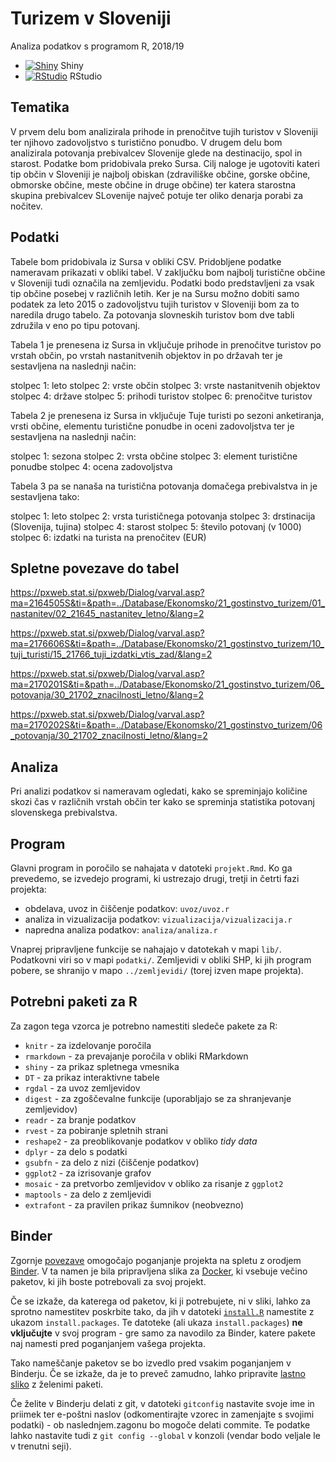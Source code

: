 # Turizem v Sloveniji

Analiza podatkov s programom R, 2018/19

* [![Shiny](http://mybinder.org/badge.svg)](http://beta.mybinder.org/v2/gh/jaanos/APPR-2018-19/master?urlpath=shiny/APPR-2018-19/projekt.Rmd) Shiny
* [![RStudio](http://mybinder.org/badge.svg)](http://beta.mybinder.org/v2/gh/jaanos/APPR-2018-19/master?urlpath=rstudio) RStudio

## Tematika

V prvem delu bom analizirala prihode in prenočitve tujih turistov v Sloveniji ter njihovo zadovoljstvo s turistično ponudbo. V drugem delu bom analizirala potovanja prebivalcev Slovenije glede na destinacijo, spol in starost. Podatke bom pridobivala preko Sursa. 
Cilj naloge je ugotoviti kateri tip občin v Sloveniji je najbolj obiskan (zdraviliške občine, gorske občine, obmorske občine, meste občine in druge občine) ter katera starostna skupina prebivalcev SLovenije največ potuje ter oliko denarja porabi za nočitev.

## Podatki

Tabele bom pridobivala iz Sursa v obliki CSV. Pridobljene podatke nameravam prikazati v obliki tabel. V zaključku bom najbolj turistične občine v Sloveniji tudi označila na zemljevidu. Podatki bodo predstavljeni za vsak tip občine posebej v različnih letih. Ker je na Sursu možno dobiti samo podatek za leto 2015 o zadovoljstvu tujih turistov v Sloveniji bom za to naredila drugo tabelo. Za potovanja slovneskih turistov bom dve tabli združila v eno po tipu potovanj.

Tabela 1 je prenesena iz Sursa in vključuje prihode in prenočitve turistov po vrstah občin, po vrstah nastanitvenih objektov in po državah ter je sestavljena na naslednji način:

stolpec 1: leto
stolpec 2: vrste občin
stolpec 3: vrste nastanitvenih objektov
stolpec 4: države
stolpec 5: prihodi turistov
stolpec 6: prenočitve turistov

Tabela 2 je prenesena iz Sursa in vključuje Tuje turisti po sezoni anketiranja, vrsti občine, elementu turistične ponudbe in oceni zadovoljstva ter je sestavljena na naslednji način:

stolpec 1: sezona
stolpec 2: vrsta občine
stolpec 3: element turistične ponudbe
stolpec 4: ocena zadovoljstva

Tabela 3 pa se nanaša na turistična potovanja domačega prebivalstva in je sestavljena tako:

stolpec 1: leto
stolpec 2: vrsta turističnega potovanja
stolpec 3: drstinacija (Slovenija, tujina)
stolpec 4: starost 
stolpec 5: število potovanj (v 1000)
stolpec 6: izdatki na turista na prenočitev (EUR)

## Spletne povezave do tabel

https://pxweb.stat.si/pxweb/Dialog/varval.asp?ma=2164505S&ti=&path=../Database/Ekonomsko/21_gostinstvo_turizem/01_nastanitev/02_21645_nastanitev_letno/&lang=2

https://pxweb.stat.si/pxweb/Dialog/varval.asp?ma=2176606S&ti=&path=../Database/Ekonomsko/21_gostinstvo_turizem/10_tuji_turisti/15_21766_tuji_izdatki_vtis_zad/&lang=2

https://pxweb.stat.si/pxweb/Dialog/varval.asp?ma=2170201S&ti=&path=../Database/Ekonomsko/21_gostinstvo_turizem/06_potovanja/30_21702_znacilnosti_letno/&lang=2

https://pxweb.stat.si/pxweb/Dialog/varval.asp?ma=2170202S&ti=&path=../Database/Ekonomsko/21_gostinstvo_turizem/06_potovanja/30_21702_znacilnosti_letno/&lang=2


## Analiza

Pri analizi podatkov si nameravam ogledati, kako se spreminjajo količine skozi čas v različnih vrstah občin ter kako se spreminja statistika potovanj slovenskega prebivalstva.

## Program

Glavni program in poročilo se nahajata v datoteki `projekt.Rmd`.
Ko ga prevedemo, se izvedejo programi, ki ustrezajo drugi, tretji in četrti fazi projekta:

* obdelava, uvoz in čiščenje podatkov: `uvoz/uvoz.r`
* analiza in vizualizacija podatkov: `vizualizacija/vizualizacija.r`
* napredna analiza podatkov: `analiza/analiza.r`

Vnaprej pripravljene funkcije se nahajajo v datotekah v mapi `lib/`.
Podatkovni viri so v mapi `podatki/`.
Zemljevidi v obliki SHP, ki jih program pobere,
se shranijo v mapo `../zemljevidi/` (torej izven mape projekta).

## Potrebni paketi za R

Za zagon tega vzorca je potrebno namestiti sledeče pakete za R:

* `knitr` - za izdelovanje poročila
* `rmarkdown` - za prevajanje poročila v obliki RMarkdown
* `shiny` - za prikaz spletnega vmesnika
* `DT` - za prikaz interaktivne tabele
* `rgdal` - za uvoz zemljevidov
* `digest` - za zgoščevalne funkcije (uporabljajo se za shranjevanje zemljevidov)
* `readr` - za branje podatkov
* `rvest` - za pobiranje spletnih strani
* `reshape2` - za preoblikovanje podatkov v obliko *tidy data*
* `dplyr` - za delo s podatki
* `gsubfn` - za delo z nizi (čiščenje podatkov)
* `ggplot2` - za izrisovanje grafov
* `mosaic` - za pretvorbo zemljevidov v obliko za risanje z `ggplot2`
* `maptools` - za delo z zemljevidi
* `extrafont` - za pravilen prikaz šumnikov (neobvezno)

## Binder

Zgornje [povezave](#analiza-podatkov-s-programom-r-201819)
omogočajo poganjanje projekta na spletu z orodjem [Binder](https://mybinder.org/).
V ta namen je bila pripravljena slika za [Docker](https://www.docker.com/),
ki vsebuje večino paketov, ki jih boste potrebovali za svoj projekt.

Če se izkaže, da katerega od paketov, ki ji potrebujete, ni v sliki,
lahko za sprotno namestitev poskrbite tako,
da jih v datoteki [`install.R`](install.R) namestite z ukazom `install.packages`.
Te datoteke (ali ukaza `install.packages`) **ne vključujte** v svoj program -
gre samo za navodilo za Binder, katere pakete naj namesti pred poganjanjem vašega projekta.

Tako nameščanje paketov se bo izvedlo pred vsakim poganjanjem v Binderju.
Če se izkaže, da je to preveč zamudno,
lahko pripravite [lastno sliko](https://github.com/jaanos/APPR-docker) z želenimi paketi.

Če želite v Binderju delati z git,
v datoteki `gitconfig` nastavite svoje ime in priimek ter e-poštni naslov
(odkomentirajte vzorec in zamenjajte s svojimi podatki) -
ob naslednjem.zagonu bo mogoče delati commite.
Te podatke lahko nastavite tudi z `git config --global` v konzoli
(vendar bodo veljale le v trenutni seji).
